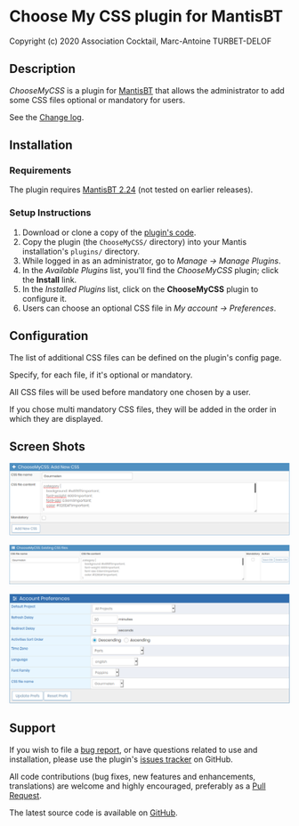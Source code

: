 # Choose My CSS plugin for MantisBT

Copyright (c) 2020 Association Cocktail, Marc-Antoine TURBET-DELOF

## Description

_ChooseMyCSS_ is a plugin for [MantisBT](http://mantisbt.org) that 
allows the administrator to add some CSS files optional or mandatory for users.

See the [Change log](CHANGELOG.md).

## Installation

### Requirements

The plugin requires [MantisBT 2.24](https://github.com/mantisbt/mantisbt/tree/release-2.24.0) (not tested on earlier releases).

### Setup Instructions

1. Download or clone a copy of the 
   [plugin's code](https://github.com/Association-Cocktail/ChooseMyCSS).
2. Copy the plugin (the `ChooseMyCSS/` directory) into your Mantis
   installation's `plugins/` directory.
3. While logged in as an administrator, go to *Manage → Manage Plugins*.
4. In the *Available Plugins* list, you'll find the *ChooseMyCSS* plugin;
   click the **Install** link.
5. In the *Installed Plugins* list, click on the **ChooseMyCSS** plugin to configure it.
6. Users can choose an optional CSS file in *My account → Preferences*.

## Configuration

The list of additional CSS files can be defined on the plugin's config page.

Specify, for each file, if it's optional or mandatory.

All CSS files will be used before mandatory one chosen by a user.

If you chose multi mandatory CSS files, they will be added in the order in which they are displayed.

## Screen Shots

![add CSS file](screenshots/add_file.png "To add new CSS file")

![edit CSS files](screenshots/edit_file.png "To edit existing CSS file")

![choose CSS file](screenshots/choose_file.png "Choose CSS file in account preferences")


## Support

If you wish to file a
[bug report](https://github.com/Association-Cocktail/ChooseMyCSS/issues/new),
or have questions related to use and installation, please use the plugin's
[issues tracker](https://github.com/Association-Cocktail/ChooseMyCSS/issues)
on GitHub.

All code contributions (bug fixes, new features and enhancements, translations) 
are welcome and highly encouraged, preferably as a
[Pull Request](https://github.com/Association-Cocktail/ChooseMyCSS/compare).

The latest source code is available on
[GitHub](https://github.com/Association-Cocktail/ChooseMyCSS).
